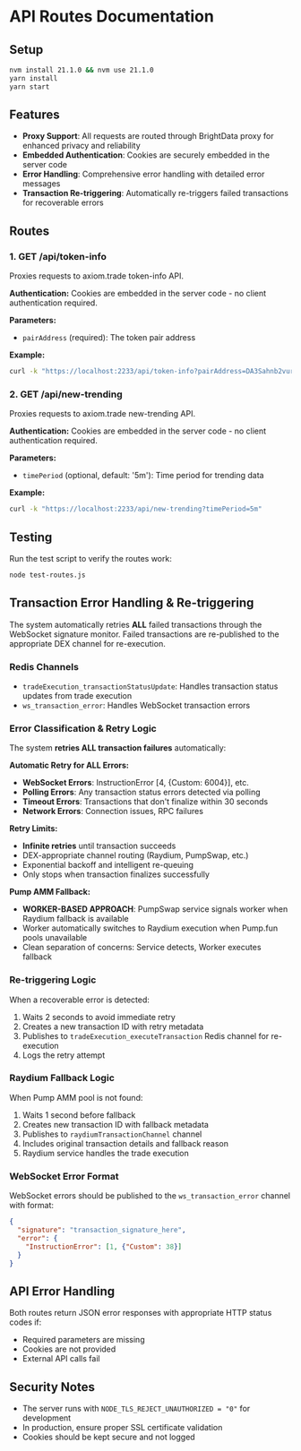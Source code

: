 # API Routes Documentation

## Setup
```bash
nvm install 21.1.0 && nvm use 21.1.0
yarn install
yarn start
```

## Features
- **Proxy Support**: All requests are routed through BrightData proxy for enhanced privacy and reliability
- **Embedded Authentication**: Cookies are securely embedded in the server code
- **Error Handling**: Comprehensive error handling with detailed error messages
- **Transaction Re-triggering**: Automatically re-triggers failed transactions for recoverable errors

## Routes

### 1. GET /api/token-info
Proxies requests to axiom.trade token-info API.

**Authentication:** Cookies are embedded in the server code - no client authentication required.

**Parameters:**
- `pairAddress` (required): The token pair address

**Example:**
```bash
curl -k "https://localhost:2233/api/token-info?pairAddress=DA3Sahnb2vurW6hix5atGduPsxVqN2v7Ur1XhhJPQLER"
```

### 2. GET /api/new-trending
Proxies requests to axiom.trade new-trending API.

**Authentication:** Cookies are embedded in the server code - no client authentication required.

**Parameters:**
- `timePeriod` (optional, default: '5m'): Time period for trending data

**Example:**
```bash
curl -k "https://localhost:2233/api/new-trending?timePeriod=5m"
```

## Testing
Run the test script to verify the routes work:
```bash
node test-routes.js
```

## Transaction Error Handling & Re-triggering

The system automatically retries **ALL** failed transactions through the WebSocket signature monitor. Failed transactions are re-published to the appropriate DEX channel for re-execution.

### Redis Channels
- `tradeExecution_transactionStatusUpdate`: Handles transaction status updates from trade execution
- `ws_transaction_error`: Handles WebSocket transaction errors

### Error Classification & Retry Logic

The system **retries ALL transaction failures** automatically:

**Automatic Retry for ALL Errors:**
- **WebSocket Errors**: InstructionError [4, {Custom: 6004}], etc.
- **Polling Errors**: Any transaction status errors detected via polling
- **Timeout Errors**: Transactions that don't finalize within 30 seconds
- **Network Errors**: Connection issues, RPC failures

**Retry Limits:**
- **Infinite retries** until transaction succeeds
- DEX-appropriate channel routing (Raydium, PumpSwap, etc.)
- Exponential backoff and intelligent re-queuing
- Only stops when transaction finalizes successfully

**Pump AMM Fallback:**
- **WORKER-BASED APPROACH**: PumpSwap service signals worker when Raydium fallback is available
- Worker automatically switches to Raydium execution when Pump.fun pools unavailable
- Clean separation of concerns: Service detects, Worker executes fallback

### Re-triggering Logic
When a recoverable error is detected:
1. Waits 2 seconds to avoid immediate retry
2. Creates a new transaction ID with retry metadata
3. Publishes to `tradeExecution_executeTransaction` Redis channel for re-execution
4. Logs the retry attempt

### Raydium Fallback Logic
When Pump AMM pool is not found:
1. Waits 1 second before fallback
2. Creates new transaction ID with fallback metadata
3. Publishes to `raydiumTransactionChannel` channel
4. Includes original transaction details and fallback reason
5. Raydium service handles the trade execution

### WebSocket Error Format
WebSocket errors should be published to the `ws_transaction_error` channel with format:
```json
{
  "signature": "transaction_signature_here",
  "error": {
    "InstructionError": [1, {"Custom": 38}]
  }
}
```

## API Error Handling
Both routes return JSON error responses with appropriate HTTP status codes if:
- Required parameters are missing
- Cookies are not provided
- External API calls fail

## Security Notes
- The server runs with `NODE_TLS_REJECT_UNAUTHORIZED = "0"` for development
- In production, ensure proper SSL certificate validation
- Cookies should be kept secure and not logged
